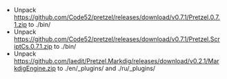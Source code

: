 * Unpack https://github.com/Code52/pretzel/releases/download/v0.7.1/Pretzel.0.7.1.zip to ./bin/
* Unpack https://github.com/Code52/pretzel/releases/download/v0.7.1/Pretzel.ScriptCs.0.7.1.zip to ./bin/
* Unpack https://github.com/laedit/Pretzel.Markdig/releases/download/v0.2.1/MarkdigEngine.zip to ./en/_plugins/ and ./ru/_plugins/